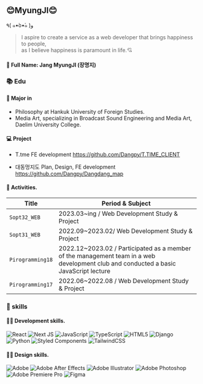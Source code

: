 ## 😊MyungJI😊

٩( ๑•̀o•́๑ )و

> I aspire to create a service as a web developer that brings happiness to people,<br> as I believe happiness is paramount in life.💘

#### 🔅 Full Name: Jang MyungJI (장명지)

### 📚 Edu

#### 📑 Major in

- Philosophy at Hankuk University of Foreign Studies.
- Media Art, specializing in Broadcast Sound Engineering and Media Art, Daelim University College.

#### 💻 Project

- T.tme FE development https://github.com/Dangpy/T.TIME_CLIENT

- 대동멍지도 Plan, Design, FE development https://github.com/Dangpy/Dangdang_map

#### 👾 Activities.

| Title            | Period & Subject                                                                                                                     |
| ---------------- | ------------------------------------------------------------------------------------------------------------------------------------ |
| `Sopt32_WEB`     | 2023.03~ing / Web Development Study & Project                                                                                        |
| `Sopt31_WEB`     | 2022.09~2023.02/ Web Development Study & Project                                                                      |
| `Pirogramming18` | 2022.12~2023.02 / Participated as a member of the management team in a web development club and conducted a basic JavaScript lecture |
| `Pirogramming17` | 2022.06~2022.08 / Web Development Study & Project                                                                      |

### 💪 skills

#### 👩‍💻 Development skills.

![React](https://img.shields.io/badge/react-%2320232a.svg?style=for-the-badge&logo=react&logoColor=%2361DAFB)
![Next JS](https://img.shields.io/badge/Next-black?style=for-the-badge&logo=next.js&logoColor=white)
![JavaScript](https://img.shields.io/badge/javascript-%23323330.svg?style=for-the-badge&logo=javascript&logoColor=%23F7DF1E) ![TypeScript](https://img.shields.io/badge/typescript-%23007ACC.svg?style=for-the-badge&logo=typescript&logoColor=white) ![HTML5](https://img.shields.io/badge/html5-%23E34F26.svg?style=for-the-badge&logo=html5&logoColor=white) ![Django](https://img.shields.io/badge/django-%23092E20.svg?style=for-the-badge&logo=django&logoColor=white) ![Python](https://img.shields.io/badge/python-3670A0?style=for-the-badge&logo=python&logoColor=ffdd54) ![Styled Components](https://img.shields.io/badge/styled--components-DB7093?style=for-the-badge&logo=styled-components&logoColor=white) ![TailwindCSS](https://img.shields.io/badge/tailwindcss-%2338B2AC.svg?style=for-the-badge&logo=tailwind-css&logoColor=white)

#### 👩‍💻 Design skills.

![Adobe](https://img.shields.io/badge/adobe-%23FF0000.svg?style=for-the-badge&logo=adobe&logoColor=white) ![Adobe After Effects](https://img.shields.io/badge/Adobe%20After%20Effects-9999FF.svg?style=for-the-badge&logo=Adobe%20After%20Effects&logoColor=white) ![Adobe Illustrator](https://img.shields.io/badge/adobe%20illustrator-%23FF9A00.svg?style=for-the-badge&logo=adobe%20illustrator&logoColor=white) ![Adobe Photoshop](https://img.shields.io/badge/adobe%20photoshop-%2331A8FF.svg?style=for-the-badge&logo=adobe%20photoshop&logoColor=white) ![Adobe Premiere Pro](https://img.shields.io/badge/Adobe%20Premiere%20Pro-9999FF.svg?style=for-the-badge&logo=Adobe%20Premiere%20Pro&logoColor=white) ![Figma](https://img.shields.io/badge/figma-%23F24E1E.svg?style=for-the-badge&logo=figma&logoColor=white)
